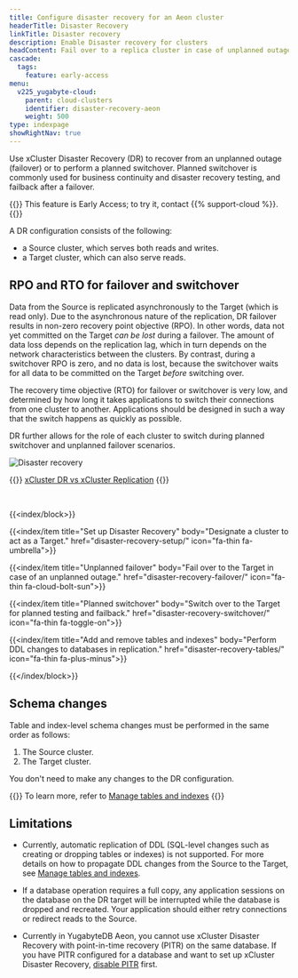 ```yaml
---
title: Configure disaster recovery for an Aeon cluster
headerTitle: Disaster Recovery
linkTitle: Disaster recovery
description: Enable Disaster recovery for clusters
headContent: Fail over to a replica cluster in case of unplanned outages
cascade:
  tags:
    feature: early-access
menu:
  v225_yugabyte-cloud:
    parent: cloud-clusters
    identifier: disaster-recovery-aeon
    weight: 500
type: indexpage
showRightNav: true
---
```


Use xCluster Disaster Recovery (DR) to recover from an unplanned outage (failover) or to perform a planned switchover. Planned switchover is commonly used for business continuity and disaster recovery testing, and failback after a failover.

{{<tip title="Early Access">}}
This feature is Early Access; to try it, contact {{% support-cloud %}}.
{{</tip>}}

A DR configuration consists of the following:

- a Source cluster, which serves both reads and writes.
- a Target cluster, which can also serve reads.

## RPO and RTO for failover and switchover

Data from the Source is replicated asynchronously to the Target (which is read only). Due to the asynchronous nature of the replication, DR failover results in non-zero recovery point objective (RPO). In other words, data not yet committed on the Target _can be lost_ during a failover. The amount of data loss depends on the replication lag, which in turn depends on the network characteristics between the clusters. By contrast, during a switchover RPO is zero, and no data is lost, because the switchover waits for all data to be committed on the Target _before_ switching over.

The recovery time objective (RTO) for failover or switchover is very low, and determined by how long it takes applications to switch their connections from one cluster to another. Applications should be designed in such a way that the switch happens as quickly as possible.

DR further allows for the role of each cluster to switch during planned switchover and unplanned failover scenarios.

![Disaster recovery](/images/yb-platform/disaster-recovery/disaster-recovery.png)

{{<lead link="../../../yugabyte-platform/back-up-restore-universes/disaster-recovery/#xcluster-dr-vs-xcluster-replication">}}
[xCluster DR vs xCluster Replication](../../../yugabyte-platform/back-up-restore-universes/disaster-recovery/#xcluster-dr-vs-xcluster-replication)
{{</lead>}}

&nbsp;

{{<index/block>}}

  {{<index/item
    title="Set up Disaster Recovery"
    body="Designate a cluster to act as a Target."
    href="disaster-recovery-setup/"
    icon="fa-thin fa-umbrella">}}

  {{<index/item
    title="Unplanned failover"
    body="Fail over to the Target in case of an unplanned outage."
    href="disaster-recovery-failover/"
    icon="fa-thin fa-cloud-bolt-sun">}}

  {{<index/item
    title="Planned switchover"
    body="Switch over to the Target for planned testing and failback."
    href="disaster-recovery-switchover/"
    icon="fa-thin fa-toggle-on">}}

  {{<index/item
    title="Add and remove tables and indexes"
    body="Perform DDL changes to databases in replication."
    href="disaster-recovery-tables/"
    icon="fa-thin fa-plus-minus">}}

{{</index/block>}}

## Schema changes

Table and index-level schema changes must be performed in the same order as follows:

1. The Source cluster.
2. The Target cluster.

You don't need to make any changes to the DR configuration.

{{<lead link="./disaster-recovery-tables/">}}
To learn more, refer to [Manage tables and indexes](./disaster-recovery-tables/)
{{</lead>}}

## Limitations

- Currently, automatic replication of DDL (SQL-level changes such as creating or dropping tables or indexes) is not supported. For more details on how to propagate DDL changes from the Source to the Target, see [Manage tables and indexes](./disaster-recovery-tables/).

- If a database operation requires a full copy, any application sessions on the database on the DR target will be interrupted while the database is dropped and recreated. Your application should either retry connections or redirect reads to the Source.

- Currently in YugabyteDB Aeon, you cannot use xCluster Disaster Recovery with point-in-time recovery (PITR) on the same database. If you have PITR configured for a database and want to set up xCluster Disaster Recovery, [disable PITR](../aeon-pitr/#disable-pitr) first.

